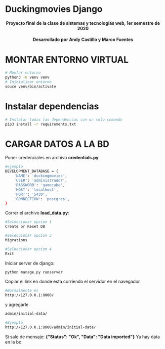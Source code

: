 # Duckingmovies Django

<h4 align = 'center'>Proyecto final de la clase de sistemas y tecnologías web, 1er semestre de 2020</h4>

<h4 align = 'center'> Desarrollado por Andy Castillo y Marco Fuentes </h4>

# MONTAR ENTORNO VIRTUAL

```bash
# Montar entorno
python3 -m venv venv
# Inicializar entorno
souce venv/bin/activate
```

# Instalar dependencias

```bash
# Instalar todas las dependencias con un solo comando
pip3 install -r requirements.txt
```

# CARGAR DATOS A LA BD

Poner credenciales en archivo **credentials.py**

```bash
#ejemplo
DEVELOPMENT_DATABASE = {
    'NAME': 'duckingmovies',
    'USER': 'administrador',
    'PASSWORD': 'gamecube',
    'HOST': 'localhost',
    'PORT': '5430',
    'CONNECTION': 'postgres',
}
```
Correr el archivo **load_data.py**:

```bash
#Seleccionar opcion 1
Create or Reset DB

#Seleccionar opcion 3
Migrations

#Seleccionar opcion 4
Exit
```

Iniciar server de django:

```bash
python manage.py runserver
```

Copiar el link en donde está corriendo el servidor en el navegador
```bash
#Normalmente es
http://127.0.0.1:8000/
```
 y agregarle
```bash
admin/initial-data/

#Ejemplo
http://127.0.0.1:8000/admin/initial-data/
```
Si sale de mensaje: **{"Status": "Ok", "Data": "Data imported"}**
Ya hay data en la bd


